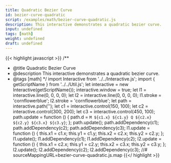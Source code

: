 ```yaml
---
title: Quadratic Bezier Curve
id: bezier-curve-quadratic
script: /examples/math/bezier-curve-quadratic.js
description: This interactive demonstrates a quadratic bezier curve.
input: undefined
tags: [math]
weight: undefined
draft: undefined
---
```


{{< highlight javascript >}}
/**
* @title Quadratic Bezier Curve
* @description This interactive demonstrates a quadratic bezier curve.
* @tags [math]
*/
import Interactive from '../../Interactive.js';
import { getScriptName } from '../../Util.js';
let interactive = new Interactive(getScriptName());
interactive.window = true;
let l1 = interactive.line(0, 0, 0, 0);
let l2 = interactive.line(0, 0, 0, 0);
l1.stroke = 'cornflowerblue';
l2.stroke = 'cornflowerblue';
let path = interactive.path('');
let c1 = interactive.control(150, 100);
let c2 = interactive.control(300, 200);
let c3 = interactive.control(450, 100);
path.update = function () {
    path.d = `M ${c1.x} ${c1.y} Q ${c2.x} ${c2.y} ${c3.x} ${c3.y}`;
};
path.update();
path.addDependency(c1);
path.addDependency(c2);
path.addDependency(c3);
l1.update = function () {
    this.x1 = c1.x;
    this.y1 = c1.y;
    this.x2 = c2.x;
    this.y2 = c2.y;
};
l1.update();
l1.addDependency(c1);
l1.addDependency(c2);
l2.update = function () {
    this.x1 = c2.x;
    this.y1 = c2.y;
    this.x2 = c3.x;
    this.y2 = c3.y;
};
l2.update();
l2.addDependency(c2);
l2.addDependency(c3);
//# sourceMappingURL=bezier-curve-quadratic.js.map
{{</ highlight >}}

